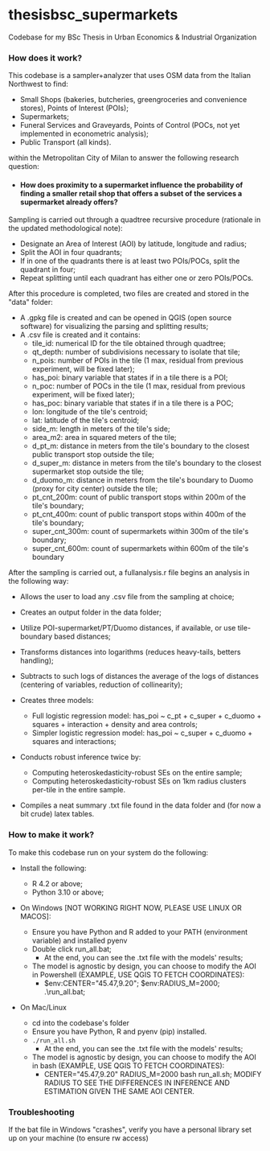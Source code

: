 # thesisbsc_supermarkets
Codebase for my BSc Thesis in Urban Economics &amp; Industrial Organization 





### How does it work?

This codebase is a sampler+analyzer that uses OSM data from the Italian Northwest to find:
  - Small Shops (bakeries, butcheries, greengroceries and convenience stores), Points of Interest (POIs);
  - Supermarkets;
  - Funeral Services and Graveyards, Points of Control (POCs, not yet implemented in econometric analysis);
  - Public Transport (all kinds).

within the Metropolitan City of Milan to answer the following research question:
  - #### How does proximity to a supermarket influence the probability of finding a smaller retail shop that offers a subset of the services a supermarket already offers?

Sampling is carried out through a quadtree recursive procedure (rationale in the updated methodological note):
  - Designate an Area of Interest (AOI) by latitude, longitude and radius;
  - Split the AOI in four quadrants;
  - If in one of the quadrants there is at least two POIs/POCs, split the quadrant in four;
  - Repeat splitting until each quadrant has either one or zero POIs/POCs.

After this procedure is completed, two files are created and stored in the "data" folder:
   - A .gpkg file is created and can be opened in QGIS (open source software) for visualizing the parsing and splitting results;
   - A .csv file is created and it contains:
     - tile_id: numerical ID for the tile obtained through quadtree;
     - qt_depth: number of subdivisions necessary to isolate that tile;
     - n_pois: number of POIs in the tile (1 max, residual from previous experiment, will be fixed later);
     - has_poi: binary variable that states if in a tile there is a POI;
     - n_poc: number of POCs in the tile (1 max, residual from previous experiment, will be fixed later);
     - has_poc: binary variable that states if in a tile there is a POC;
     - lon: longitude of the tile's centroid;
     - lat: latitude of the tile's centroid;
     - side_m: length in meters of the tile's side;
     - area_m2: area in squared meters of the tile;
     - d_pt_m: distance in meters from the tile's boundary to the closest public transport stop outside the tile;
     - d_super_m: distance in meters from the tile's boundary to the closest supermarket stop outside the tile;
     - d_duomo_m: distance in meters from the tile's boundary to Duomo (proxy for city center) outside the tile;
     - pt_cnt_200m: count of public transport stops within 200m of the tile's boundary;
     - pt_cnt_400m: count of public transport stops within 400m of the tile's boundary;
     - super_cnt_300m: count of supermarkets within 300m of the tile's boundary;
     - super_cnt_600m: count of supermarkets within 600m of the tile's boundary

After the sampling is carried out, a fullanalysis.r file begins an analysis in the following way:
   - Allows the user to load any .csv file from the sampling at choice;
   - Creates an output folder in the data folder;
   - Utilize POI-supermarket/PT/Duomo distances, if available, or use tile-boundary based distances;
   - Transforms distances into logarithms (reduces heavy-tails, betters handling);
   - Subtracts to such logs of distances the average of the logs of distances (centering of variables, reduction of collinearity); 
   - Creates three models:
      - Full logistic regression model: has_poi ~ c_pt + c_super + c_duomo + squares + interaction + density and area controls;
      - Simpler logistic regression model: has_poi ~ c_super + c_duomo + squares and interactions;

   - Conducts robust inference twice by:
      - Computing heteroskedasticity-robust SEs on the entire sample;
      - Computing heteroskedasticity-robust SEs on 1km radius clusters per-tile in the entire sample.

   - Compiles a neat summary .txt file found in the data folder and (for now a bit crude) latex tables.

### How to make it work?

To make this codebase run on your system do the following:

   - Install the following:
      - R 4.2 or above;
      - Python 3.10 or above;

   - On Windows [NOT WORKING RIGHT NOW, PLEASE USE LINUX OR MACOS]:
      - Ensure you have Python and R added to your PATH (environment variable) and installed pyenv
      - Double click run_all.bat;
         - At the end, you can see the .txt file with the models' results;
      - The model is agnostic by design, you can choose to modify the AOI in Powershell (EXAMPLE, USE QGIS TO FETCH COORDINATES):
         - $env:CENTER="45.47,9.20"; $env:RADIUS_M=2000; .\run_all.bat;          
        
   - On Mac/Linux
      - cd into the codebase's folder
      - Ensure you have Python, R and pyenv (pip) installed.
      - `./run_all.sh`
         - At the end, you can see the .txt file with the models' results;
      - The model is agnostic by design, you can choose to modify the AOI in bash (EXAMPLE, USE QGIS TO FETCH COORDINATES):
         - CENTER="45.47,9.20" RADIUS_M=2000 bash run_all.sh; MODIFY RADIUS TO SEE THE DIFFERENCES IN INFERENCE AND ESTIMATION GIVEN THE SAME AOI CENTER.          

### Troubleshooting

If the bat file in Windows "crashes", verify you have a personal library set up on your machine (to ensure rw access)
 

